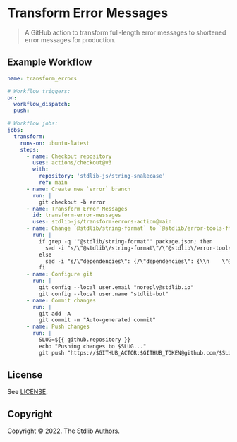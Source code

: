 <!--

@license Apache-2.0

Copyright (c) 2021 The Stdlib Authors.

Licensed under the Apache License, Version 2.0 (the "License");
you may not use this file except in compliance with the License.
You may obtain a copy of the License at

   http://www.apache.org/licenses/LICENSE-2.0

Unless required by applicable law or agreed to in writing, software
distributed under the License is distributed on an "AS IS" BASIS,
WITHOUT WARRANTIES OR CONDITIONS OF ANY KIND, either express or implied.
See the License for the specific language governing permissions and
limitations under the License.

-->

# Transform Error Messages

> A GitHub action to transform full-length error messages to shortened error messages for production.

## Example Workflow

```yml
name: transform_errors

# Workflow triggers:
on:
  workflow_dispatch:
  push:

# Workflow jobs:
jobs:
  transform:
    runs-on: ubuntu-latest
    steps:
      - name: Checkout repository
        uses: actions/checkout@v3
        with:
          repository: 'stdlib-js/string-snakecase'
          ref: main
      - name: Create new `error` branch
        run: |
          git checkout -b error
      - name: Transform Error Messages
        id: transform-error-messages
        uses: stdlib-js/transform-errors-action@main
      - name: Change `@stdlib/string-format` to `@stdlib/error-tools-fmtprodmsg` in package.json if the former is a dependency, otherwise insert it as a dependency
        run: |
          if grep -q '"@stdlib/string-format"' package.json; then
            sed -i "s/\"@stdlib\/string-format\"/\"@stdlib\/error-tools-fmtprodmsg\"/g" package.json
          else
            sed -i "s/\"dependencies\": {/\"dependencies\": {\\n    \"@stdlib\/error-tools-fmtprodmsg\": \"^0.0.x\"/g" package.json
          fi
      - name: Configure git
        run: |
          git config --local user.email "noreply@stdlib.io"
          git config --local user.name "stdlib-bot"
      - name: Commit changes
        run: |
          git add -A
          git commit -m "Auto-generated commit"
      - name: Push changes
        run: |
          SLUG=${{ github.repository }}
          echo "Pushing changes to $SLUG..."
          git push "https://$GITHUB_ACTOR:$GITHUB_TOKEN@github.com/$SLUG.git" error --force
```

## License

See [LICENSE][stdlib-license].


## Copyright

Copyright &copy; 2022. The Stdlib [Authors][stdlib-authors].

<!-- Section for all links. Make sure to keep an empty line after the `section` element and another before the `/section` close. -->

<section class="links">

[stdlib]: https://github.com/stdlib-js/stdlib

[stdlib-authors]: https://github.com/stdlib-js/stdlib/graphs/contributors

[stdlib-license]: https://raw.githubusercontent.com/stdlib-js/check-markdown-src-action/main/LICENSE

</section>

<!-- /.links -->